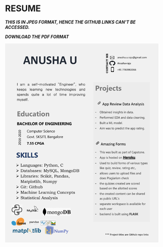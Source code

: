# RESUME

***THIS IS IN JPEG FORMAT, HENCE THE GITHUB LINKS CAN'T BE ACCESSED.***

***DOWNLOAD THE PDF FORMAT***



![](https://github.com/Anusha-raju/RESUME/blob/main/resume_image.jpg)

